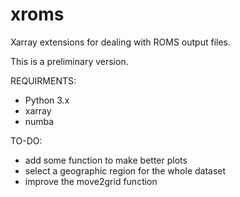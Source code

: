# xroms
Xarray extensions for dealing with ROMS output files.

This is a preliminary version.

REQUIRMENTS:
<ul>
<li>Python 3.x</li>
<li>xarray</li>
<li>numba</li>
</ul>

TO-DO:
<ul>
<li>add some function to make better plots</li>
<li>select a geographic region for the whole dataset</li>
<li>improve the move2grid function</li>
</ul>

